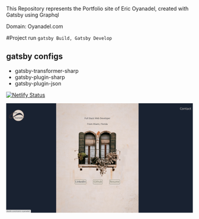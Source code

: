 This Repository represents the Portfolio site of Eric Oyanadel, created with Gatsby using Graphql

Domain: Oyanadel.com

#Project run
`gatsby Build, Gatsby Develop`

## gatsby configs

- gatsby-transformer-sharp
- gatsby-plugin-sharp
- gatsby-plugin-json

[![Netlify Status](https://api.netlify.com/api/v1/badges/eb224919-1173-4a48-9191-ddd59b55e021/deploy-status)](https://app.netlify.com/sites/oyanadel/deploys)

![WebsiteExample](./src/images/Screenshot.png)
